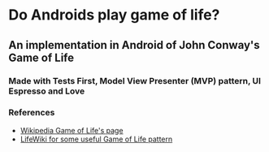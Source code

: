 # Do Androids play game of life?
## An implementation in Android of John Conway's Game of Life
### Made with Tests First, Model View Presenter (MVP) pattern, UI Espresso and Love

### References
* [Wikipedia Game of Life's page](https://en.wikipedia.org/wiki/Conway's_Game_of_Life)
* [LifeWiki for some useful Game of Life pattern](http://www.conwaylife.com/wiki/Main_Page)